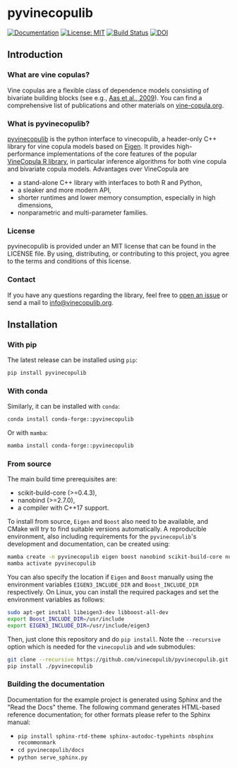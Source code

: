 # pyvinecopulib

[![Documentation](https://img.shields.io/website/http/vinecopulib.github.io/pyvinecopulib.svg)](https://vinecopulib.github.io/pyvinecopulib/)
[![License: MIT](https://img.shields.io/badge/License-MIT-yellow.svg)](https://opensource.org/licenses/MIT)
[![Build Status](https://github.com/vinecopulib/pyvinecopulib/actions/workflows/pypi.yml/badge.svg)](https://github.com/vinecopulib/pyvinecopulib/actions/workflows/pypi.yml)
[![DOI](https://zenodo.org/badge/196999069.svg)](https://zenodo.org/badge/latestdoi/196999069)

## Introduction

### What are vine copulas?

Vine copulas are a flexible class of dependence models consisting of bivariate
building blocks (see e.g.,
[Aas et al., 2009](https://mediatum.ub.tum.de/doc/1083600/1083600.pdf)).
You can find a comprehensive list of publications and other materials on
[vine-copula.org](http://vine-copula.org).

### What is pyvinecopulib?

[pyvinecopulib](https://vinecopulib.github.io/pyvinecopulib/) is the python interface to vinecopulib, a header-only C++ library for vine copula models based on
[Eigen](http://eigen.tuxfamily.org/index.php?title=Main_Page). It provides
high-performance implementations of the core features of the popular
[VineCopula R library](https://github.com/tnagler/VineCopula), in particular
inference algorithms for both vine copula and bivariate copula models.
Advantages over VineCopula are  

* a stand-alone C++ library with interfaces to both R and Python,
* a sleaker and more modern API,
* shorter runtimes and lower memory consumption, especially in high dimensions,
* nonparametric and multi-parameter families.

### License

pyvinecopulib is provided under an MIT license that can be found in the LICENSE
file. By using, distributing, or contributing to this project, you agree to the
terms and conditions of this license.

### Contact

If you have any questions regarding the library, feel free to
[open an issue](https://github.com/pyvinecopulib/pyvinecopulib/issues/new) or
send a mail to <info@vinecopulib.org>.

## Installation

### With pip

The latest release can be installed using `pip`:

```bash
pip install pyvinecopulib
```

### With conda

Similarly, it can be installed with `conda`:

```bash
conda install conda-forge::pyvinecopulib
```

Or with `mamba`:

```bash
mamba install conda-forge::pyvinecopulib
```

### From source

The main build time prerequisites are:

* scikit-build-core (>=0.4.3),
* nanobind (>=2.7.0),
* a compiler with C++17 support.

To install from source, `Eigen` and `Boost` also need to be available, and CMake will try to find suitable versions automatically.
A reproducible environment, also including requirements for the `pyvinecopulib`'s development and documentation, can be created using:

```bash
mamba create -n pyvinecopulib eigen boost nanobind scikit-build-core numpy pydot networkx matplotlib mypy ruff pytest sphinx-rtd-theme sphinx-autodoc-typehints nbsphinx myst-parser python=3.11
mamba activate pyvinecopulib
```

You can also specify the location if `Eigen` and `Boost` manually using the environment variables `EIGEN3_INCLUDE_DIR` and `Boost_INCLUDE_DIR` respectively.
On Linux, you can install the required packages and set the environment variables as follows:

```bash
sudo apt-get install libeigen3-dev libboost-all-dev
export Boost_INCLUDE_DIR=/usr/include
export EIGEN3_INCLUDE_DIR=/usr/include/eigen3
```

Then, just clone this repository and do `pip install`.
Note the `--recursive` option which is needed for the `vinecopulib` and `wdm` submodules:

```bash
git clone --recursive https://github.com/vinecopulib/pyvinecopulib.git
pip install ./pyvinecopulib
```


### Building the documentation

Documentation for the example project is generated using Sphinx and the "Read the Docs" theme.
The following command generates HTML-based reference documentation; for other
formats please refer to the Sphinx manual:

* `pip install sphinx-rtd-theme sphinx-autodoc-typehints nbsphinx recommonmark`
* `cd pyvinecopulib/docs`
* `python serve_sphinx.py`

